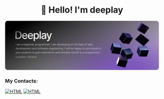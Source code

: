 <h1 align="center">👋 Hello! I'm deeplay </h1>

![Header](https://github.com/qqdeeplay/qqdeeplay/blob/main/assets/logo.png)

### My Contacts:
[![HTML](https://img.shields.io/badge/-telegram-070404?style=for-the-badge&logo=telegram&logoColor=3772a2)](https://t.me/qqdeeplay)
[![HTML](https://img.shields.io/badge/-Discord-36393F?style=for-the-badge&logo=discord&logoColor=3772a2)](https://discordapp.com/users/1262041531901018203)


